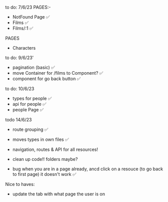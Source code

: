 to do: 7/6/23
PAGES:-

- NotFound Page ✅
- Films ✅
- Films/:1 ✅

PAGES

- Characters

to do: 9/6/23'

- pagination (basic) ✅
- move Container for /films to Component? ✅
- component for go back button ✅

to do: 10/6/23

- types for people ✅
- api for people ✅
- people Page ✅

todo 14/6/23

- route grouping ✅
- moves types in own files ✅
- navigation, routes & API for all resources!
- clean up code!! folders maybe?

- bug when you are in a page already, ancd click on a resouce (to go back to first page) it doesn't work ✅

Nice to haves:

- update the tab with what page the user is on
